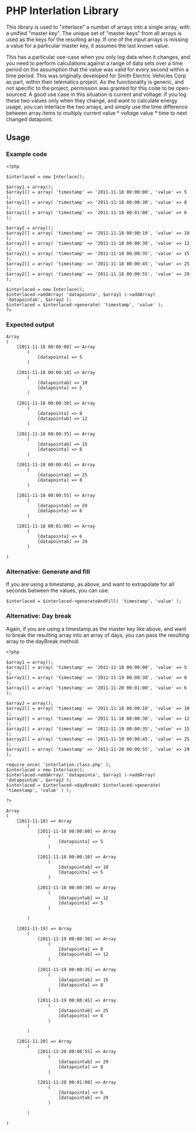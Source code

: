 # PHP Interlation Library

This library is used to "interlace" a number of arrays into a single array, with a unified "master key".  The unique set of "master keys" from all arrays is used as the keys for the resulting array.  If one of the input arrays is missing a value for a particular master key, it assumes the last known value.  

This has a particular use-case when you only log data when it changes, and you need to perform calculations against a range of data sets over a time period on the assumption that the value was valid for every second within a time period.  This was originally developed for Smith Electric Vehicles Corp as part, within their telematics project.  As the functionality is generic, and not specific to the project, permission was granted for this code to be open-sourced.  A good use case in this situation is current and voltage: if you log these two values only when they change, and want to calculate energy usage, you can interlace the two arrays, and simply use the time difference between array items to multiply current value * voltage value * time to next changed datapoint.

## Usage

### Example code
	<?php
	
	$interlaced = new Interlace();
	
	$array1 = array();
	$array1[] = array( 'timestamp' => '2011-11-18 00:00:00', 'value' => 5 );
	$array1[] = array( 'timestamp' => '2011-11-18 00:00:30', 'value' => 8 );
	$array1[] = array( 'timestamp' => '2011-11-18 00:01:00', 'value' => 6 );
	
	$array2 = array();
	$array2[] = array( 'timestamp' => '2011-11-18 00:00:10', 'value' => 10 );
	$array2[] = array( 'timestamp' => '2011-11-18 00:00:30', 'value' => 12 );
	$array2[] = array( 'timestamp' => '2011-11-18 00:00:35', 'value' => 15 );
	$array2[] = array( 'timestamp' => '2011-11-18 00:00:45', 'value' => 25 );
	$array2[] = array( 'timestamp' => '2011-11-18 00:00:55', 'value' => 29 );
	
	$interlaced = new Interlace();
	$interlaced->addArray( 'datapointa', $array1 )->addArray( 'datapointab', $array2 );
	$interlaced = $interlaced->generate( 'timestamp', 'value' );
	?>
	
### Expected output

	Array
	(
	    [2011-11-18 00:00:00] => Array
	        (
	            [datapointa] => 5
	        )
	
	    [2011-11-18 00:00:10] => Array
	        (
	            [datapointab] => 10
	            [datapointa] => 5
	        )
	
	    [2011-11-18 00:00:30] => Array
	        (
	            [datapointa] => 8
	            [datapointab] => 12
	        )
	
	    [2011-11-18 00:00:35] => Array
	        (
	            [datapointab] => 15
	            [datapointa] => 8
	        )
	
	    [2011-11-18 00:00:45] => Array
	        (
	            [datapointab] => 25
	            [datapointa] => 8
	        )
	
	    [2011-11-18 00:00:55] => Array
	        (
	            [datapointab] => 29
	            [datapointa] => 8
	        )
	
	    [2011-11-18 00:01:00] => Array
	        (
	            [datapointa] => 6
	            [datapointab] => 29
	        )
	
	)
	
### Alternative: Generate and fill

If you are using a timestamp, as above, and want to extrapolate for all seconds between the values, you can use:

	$interlaced = $interlaced->generateAndFill( 'timestamp', 'value' );
	
### Alternative: Day break

Again, if you are using a timestamp as the master key like above, and want to break the resulting array into an array of days, you can pass the resulting array to the dayBreak method.

	<?php
	
	$array1 = array();
	$array1[] = array( 'timestamp' => '2011-11-18 00:00:00', 'value' => 5 );
	$array1[] = array( 'timestamp' => '2011-11-19 00:00:30', 'value' => 8 );
	$array1[] = array( 'timestamp' => '2011-11-20 00:01:00', 'value' => 6 );
	
	$array2 = array();
	$array2[] = array( 'timestamp' => '2011-11-18 00:00:10', 'value' => 10 );
	$array2[] = array( 'timestamp' => '2011-11-18 00:00:30', 'value' => 12 );
	$array2[] = array( 'timestamp' => '2011-11-19 00:00:35', 'value' => 15 );
	$array2[] = array( 'timestamp' => '2011-11-19 00:00:45', 'value' => 25 );
	$array2[] = array( 'timestamp' => '2011-11-20 00:00:55', 'value' => 29 );
	
	require_once( 'interlation.class.php' );
	$interlaced = new Interlace(); 
	$interlaced->addArray( 'datapointa', $array1 )->addArray( 'datapointab', $array2 );
	$interlaced = $interlaced->dayBreak( $interlaced->generate( 'timestamp', 'value' ) );
	
	?>
	
	Array
	(
	    [2011-11-18] => Array
	        (
	            [2011-11-18 00:00:00] => Array
	                (
	                    [datapointa] => 5
	                )
	
	            [2011-11-18 00:00:10] => Array
	                (
	                    [datapointab] => 10
	                    [datapointa] => 5
	                )
	
	            [2011-11-18 00:00:30] => Array
	                (
	                    [datapointab] => 12
	                    [datapointa] => 5
	                )
	
	        )
	
	    [2011-11-19] => Array
	        (
	            [2011-11-19 00:00:30] => Array
	                (
	                    [datapointa] => 8
	                    [datapointab] => 12
	                )
	
	            [2011-11-19 00:00:35] => Array
	                (
	                    [datapointab] => 15
	                    [datapointa] => 8
	                )
	
	            [2011-11-19 00:00:45] => Array
	                (
	                    [datapointab] => 25
	                    [datapointa] => 8
	                )
	
	        )
	
	    [2011-11-20] => Array
	        (
	            [2011-11-20 00:00:55] => Array
	                (
	                    [datapointab] => 29
	                    [datapointa] => 8
	                )
	
	            [2011-11-20 00:01:00] => Array
	                (
	                    [datapointa] => 6
	                    [datapointab] => 29
	                )
	
	        )
	
	)
